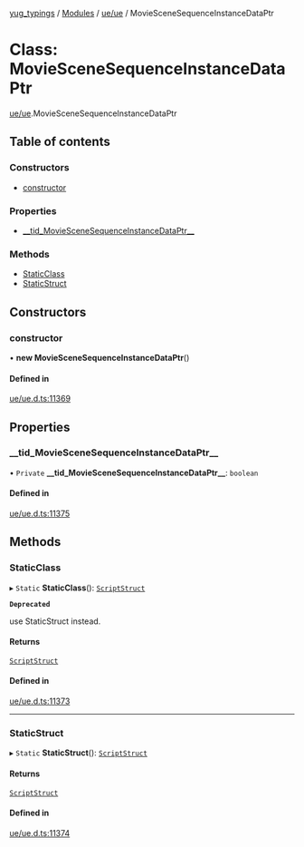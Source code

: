 [yug_typings](../README.md) / [Modules](../modules.md) / [ue/ue](../modules/ue_ue.md) / MovieSceneSequenceInstanceDataPtr

# Class: MovieSceneSequenceInstanceDataPtr

[ue/ue](../modules/ue_ue.md).MovieSceneSequenceInstanceDataPtr

## Table of contents

### Constructors

- [constructor](ue_ue.MovieSceneSequenceInstanceDataPtr.md#constructor)

### Properties

- [\_\_tid\_MovieSceneSequenceInstanceDataPtr\_\_](ue_ue.MovieSceneSequenceInstanceDataPtr.md#__tid_moviescenesequenceinstancedataptr__)

### Methods

- [StaticClass](ue_ue.MovieSceneSequenceInstanceDataPtr.md#staticclass)
- [StaticStruct](ue_ue.MovieSceneSequenceInstanceDataPtr.md#staticstruct)

## Constructors

### constructor

• **new MovieSceneSequenceInstanceDataPtr**()

#### Defined in

[ue/ue.d.ts:11369](https://github.com/YugMetaverse/yug_typings/blob/25cad34/ue/ue.d.ts#L11369)

## Properties

### \_\_tid\_MovieSceneSequenceInstanceDataPtr\_\_

• `Private` **\_\_tid\_MovieSceneSequenceInstanceDataPtr\_\_**: `boolean`

#### Defined in

[ue/ue.d.ts:11375](https://github.com/YugMetaverse/yug_typings/blob/25cad34/ue/ue.d.ts#L11375)

## Methods

### StaticClass

▸ `Static` **StaticClass**(): [`ScriptStruct`](ue_ue.ScriptStruct.md)

**`Deprecated`**

use StaticStruct instead.

#### Returns

[`ScriptStruct`](ue_ue.ScriptStruct.md)

#### Defined in

[ue/ue.d.ts:11373](https://github.com/YugMetaverse/yug_typings/blob/25cad34/ue/ue.d.ts#L11373)

___

### StaticStruct

▸ `Static` **StaticStruct**(): [`ScriptStruct`](ue_ue.ScriptStruct.md)

#### Returns

[`ScriptStruct`](ue_ue.ScriptStruct.md)

#### Defined in

[ue/ue.d.ts:11374](https://github.com/YugMetaverse/yug_typings/blob/25cad34/ue/ue.d.ts#L11374)
